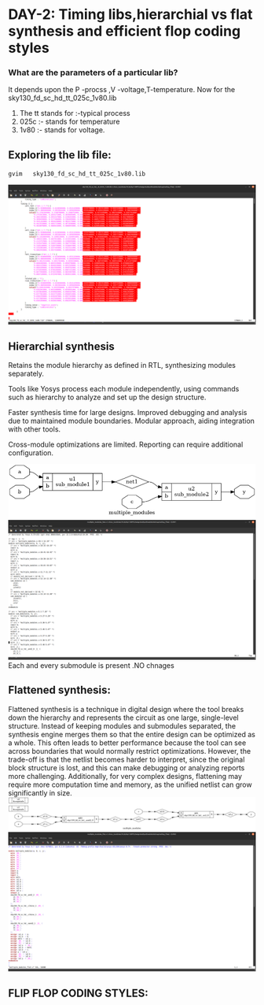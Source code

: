 # DAY-2: Timing libs,hierarchial vs flat synthesis and efficient flop coding styles
### What are the parameters of a particular lib?

It depends upon the P -procss ,V -voltage,T-temperature.
Now for the sky130_fd_sc_hd_tt_025c_1v80.lib
1. The tt stands for :-typical process
2. 025c :- stands for temperature
3. 1v80 :- stands for voltage.

## Exploring the lib file:

~~~ bash
gvim   sky130_fd_sc_hd_tt_025c_1v80.lib 
~~~
![PROOF:](libfile.png)

## Hierarchial synthesis
 Retains the module hierarchy as defined in RTL, synthesizing modules separately.

Tools like Yosys process each module independently, using commands such as hierarchy to analyze and set up the design structure.

Faster synthesis time for large designs.
Improved debugging and analysis due to maintained module boundaries.
Modular approach, aiding integration with other tools.

Cross-module optimizations are limited.
Reporting can require additional configuration.


![Proof:](.yosys_show.png)
![netlist:](hier.png)
Each and every submodule is present .NO chnages

## Flattened synthesis:
Flattened synthesis is a technique in digital design where the tool breaks down the hierarchy and represents the circuit as one large, single-level structure. Instead of keeping modules and submodules separated, the synthesis engine merges them so that the entire design can be optimized as a whole. This often leads to better performance because the tool can see across boundaries that would normally restrict optimizations. However, the trade-off is that the netlist becomes harder to interpret, since the original block structure is lost, and this can make debugging or analyzing reports more challenging. Additionally, for very complex designs, flattening may require more computation time and memory, as the unified netlist can grow significantly in size.
![Proof:](.yosys_showflat.png)
![netlist:](flat.png)

## FLIP FLOP CODING STYLES:
